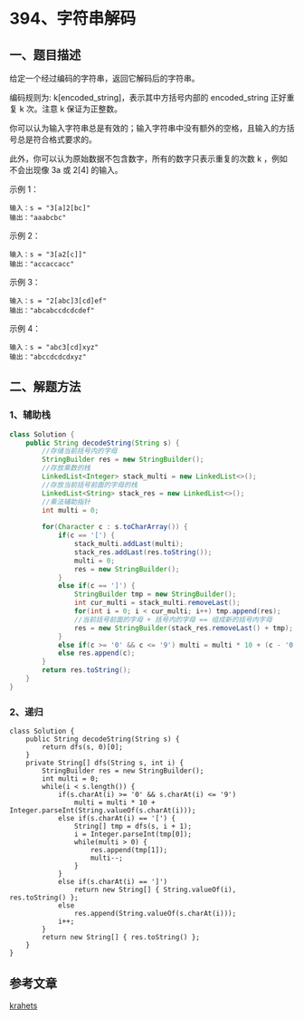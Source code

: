 # 394、字符串解码

## 一、题目描述

给定一个经过编码的字符串，返回它解码后的字符串。

编码规则为: k[encoded_string]，表示其中方括号内部的 encoded_string 正好重复 k 次。注意 k 保证为正整数。

你可以认为输入字符串总是有效的；输入字符串中没有额外的空格，且输入的方括号总是符合格式要求的。

此外，你可以认为原始数据不包含数字，所有的数字只表示重复的次数 k ，例如不会出现像 3a 或 2[4] 的输入。

示例 1：

```
输入：s = "3[a]2[bc]"
输出："aaabcbc"
```


示例 2：

```
输入：s = "3[a2[c]]"
输出："accaccacc"
```


示例 3：

```
输入：s = "2[abc]3[cd]ef"
输出："abcabccdcdcdef"
```


示例 4：

```
输入：s = "abc3[cd]xyz"
输出："abccdcdcdxyz"
```





## 二、解题方法

### 1、辅助栈



```java
class Solution {
    public String decodeString(String s) {
        //存储当前括号内的字母
        StringBuilder res = new StringBuilder();
        //存放乘数的栈
        LinkedList<Integer> stack_multi = new LinkedList<>();
        //存放当前括号前面的字母的栈
        LinkedList<String> stack_res = new LinkedList<>();
        //乘法辅助指针
        int multi = 0;
        
        for(Character c : s.toCharArray()) {
            if(c == '[') {
                stack_multi.addLast(multi);
                stack_res.addLast(res.toString());
                multi = 0;
                res = new StringBuilder();
            }
            else if(c == ']') {
                StringBuilder tmp = new StringBuilder();
                int cur_multi = stack_multi.removeLast();
                for(int i = 0; i < cur_multi; i++) tmp.append(res);
                //当前括号前面的字母 + 括号内的字母 == 组成新的括号内字母
                res = new StringBuilder(stack_res.removeLast() + tmp);
            }
            else if(c >= '0' && c <= '9') multi = multi * 10 + (c - '0');
            else res.append(c);
        }
        return res.toString();
    }
}
```



### 2、递归

```
class Solution {
    public String decodeString(String s) {
        return dfs(s, 0)[0];
    }
    private String[] dfs(String s, int i) {
        StringBuilder res = new StringBuilder();
        int multi = 0;
        while(i < s.length()) {
            if(s.charAt(i) >= '0' && s.charAt(i) <= '9') 
                multi = multi * 10 + Integer.parseInt(String.valueOf(s.charAt(i))); 
            else if(s.charAt(i) == '[') {
                String[] tmp = dfs(s, i + 1);
                i = Integer.parseInt(tmp[0]);
                while(multi > 0) {
                    res.append(tmp[1]);
                    multi--;
                }
            }
            else if(s.charAt(i) == ']') 
                return new String[] { String.valueOf(i), res.toString() };
            else 
                res.append(String.valueOf(s.charAt(i)));
            i++;
        }
        return new String[] { res.toString() };
    } 
}
```

## 参考文章

[krahets](https://leetcode-cn.com/problems/decode-string/solution/decode-string-fu-zhu-zhan-fa-di-gui-fa-by-jyd/)